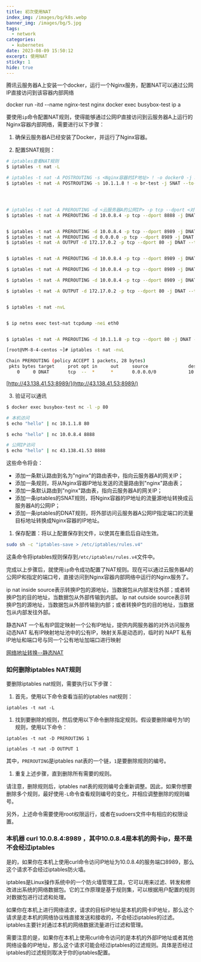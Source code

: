 ```yaml
---
title: 初次使用NAT
index_img: /images/bg/k8s.webp
banner_img: /images/bg/5.jpg
tags:
  - network
categories:
  - kubernetes
date: 2023-08-09 15:50:12
excerpt: 使用NAT
sticky: 1
hide: true
---
```



腾讯云服务器A上安装一个docker，运行一个Nginx服务，配置NAT可以通过公网IP直接访问到该容器内部网络


docker run -itd --name nginx-test nginx
docker exec busybox-test ip a


要使用`ip`命令配置NAT规则，使得能够通过公网IP直接访问到云服务器A上运行的Nginx容器内部网络，需要进行以下步骤：

1. 确保云服务器A已经安装了Docker，并运行了Nginx容器。

2. 配置SNAT规则：

``` bash
# iptables查看NAT规则
$ iptables -t nat -L

# iptables -t nat -A POSTROUTING -s <Nginx容器的IP地址> ! -o docker0 -j SNAT --to-source <云服务器A的公网IP>
$ iptables -t nat -A POSTROUTING -s 10.1.1.8 ! -o br-test -j SNAT --to-source 10.0.8.4




# iptables -t nat -A PREROUTING -d <云服务器A的公网IP> -p tcp --dport <对外暴露的端口号> -j DNAT --to-destination <Nginx容器的IP地址>:80
$ iptables -t nat -A PREROUTING -d 10.0.8.4 -p tcp --dport 8888 -j DNAT --to-destination 10.1.1.8:80


$ iptables -t nat -A PREROUTING -d 10.0.8.4 -p tcp --dport 8989 -j DNAT --to-destination 10.0.8.4:9090
$ iptables -t nat -A PREROUTING -d 0.0.0.0 -p tcp --dport 8989 -j DNAT --to-destination 10.0.8.4:9090
$ iptables -t nat -A OUTPUT -d 172.17.0.2 -p tcp --dport 80 -j DNAT --to-destination 10.0.8.4:8989


$ iptables -t nat -A PREROUTING -d 10.0.8.4 -p tcp --dport 8989 -j DNAT --to-destination 192.168.0.100:9090

$ iptables -t nat -A PREROUTING -d 10.0.8.4 -p tcp --dport 8989 -j DNAT --to-destination 192.168.0.100:9090

$ iptables -t nat -A PREROUTING -d 10.0.8.4 -p tcp --dport 8989 -j DNAT --to-destination 172.17.0.2:80

$ iptables -t nat -A OUTPUT -d 172.17.0.2 -p tcp --dport 80 -j DNAT --to-destination 10.0.8.4:8989


$ iptables -t nat -nvL


$ ip netns exec test-nat tcpdump -nei eth0


$ iptables -t nat -A PREROUTING -d 10.1.1.8 -p tcp --dport 80 -j DNAT --to-destination 10.0.8.4:8888

```

``` bash
[root@VM-8-4-centos ~]# iptables -t nat -nvL

Chain PREROUTING (policy ACCEPT 1 packets, 28 bytes)
 pkts bytes target     prot opt in     out     source               destination         
    0     0 DNAT       tcp  --  *      *       0.0.0.0/0            10.0.8.4             tcp dpt:8989 to:10.0.8.4:9090
```

[http://43.138.41.53:8989/](http://43.138.41.53:8989/)

3. 验证可以通讯

``` bash
$ docker exec busybox-test nc -l -p 80

# 本机访问
$ echo "hello" | nc 10.1.1.8 80

$ echo "hello" | nc 10.0.8.4 8888

# 公网IP访问
$ echo "hello" | nc 43.138.41.53 8888
```
这些命令将会：

- 添加一条默认路由到名为"nginx"的路由表中，指向云服务器A的网关IP；
- 添加一条规则，将从Nginx容器IP地址发送的流量路由到"nginx"路由表；
- 添加一条默认路由到"nginx"路由表，指向云服务器A的网关IP；
- 添加一条iptables的SNAT规则，将Nginx容器的IP地址的流量源地址转换成云服务器A的公网IP；
- 添加一条iptables的DNAT规则，将外部访问云服务器A公网IP指定端口的流量目标地址转换成Nginx容器的IP地址。

1. 保存配置：将以上配置保存到文件，以使其在重启后自动生效。

``` bash
sudo sh -c "iptables-save > /etc/iptables/rules.v4"
```

这条命令将iptables规则保存到`/etc/iptables/rules.v4`文件中。

完成以上步骤后，就使用`ip`命令成功配置了NAT规则。现在可以通过云服务器A的公网IP和指定的端口号，直接访问到Nginx容器内部网络中运行的Nginx服务了。



ip nat inside source表示转换IP包的源地址，当数据包从内部发往外部；或者转换IP包的目的地址，当数据包从外部传输到内部。
Ip nat outside source表示转换IP包的源地址，当数据包从外部传输到内部；或者转换IP包的目的地址，当数据包从内部发往外部。


静态NAT 一个私有IP固定映射一个公有IP地址，提供内网服务器的对外访问服务
动态NAT 私有IP映射地址池中的公有IP，映射关系是动态的，临时的
NAPT 私有IP地址和端口号与同一个公有地址加端口进行映射


[网络地址转换--静态NAT](https://blog.csdn.net/weixin_42442713/article/details/80909546)


### 如何删除iptables NAT规则

要删除iptables nat规则，需要执行以下步骤：

1. 首先，使用以下命令查看当前的iptables nat规则：

```shell
iptables -t nat -L
```

1. 找到要删除的规则，然后使用以下命令删除指定规则。假设要删除编号为1的规则，使用以下命令：
```shell
iptables -t nat -D PREROUTING 1

iptables -t nat -D OUTPUT 1
```
其中，`PREROUTING`是iptables nat表的一个链，`1`是要删除规则的编号。

1. 重复上述步骤，直到删除所有需要的规则。

请注意，删除规则后，iptables nat表的规则编号会重新调整。因此，如果你想要删除多个规则，最好使用`-L`命令查看规则编号的变化，并相应调整删除的规则编号。

另外，上述命令需要使用root权限运行，或者在sudoers文件中有相应的权限设置。


### 本机器 curl 10.0.8.4:8989 ，其中10.0.8.4是本机的网卡ip，是不是不会经过iptables

是的，如果你在本机上使用curl命令访问IP地址为10.0.8.4的服务端口8989，那么这个请求不会经过iptables防火墙。

iptables是Linux操作系统中的一个防火墙管理工具，它可以用来过滤、转发和修改进出系统的网络数据包。它的工作原理是基于规则集，可以根据用户配置的规则对数据包进行过滤和处理。

如果你在本机上进行网络请求，请求的目标IP地址是本机的网卡IP地址，那么这个请求是走本机的网络协议栈直接发送和接收的，不会经过iptables的过滤。iptables主要针对通过本机的网络数据流量进行过滤和管理。

需要注意的是，如果你在本机上使用curl命令访问的是本机的外部IP地址或者其他网络设备的IP地址，那么这个请求可能会经过iptables的过滤规则。具体是否经过iptables的过滤规则取决于你的iptables配置。